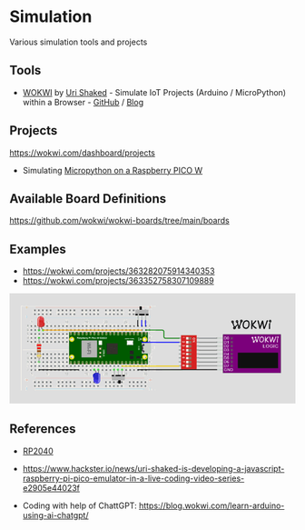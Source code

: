 # Simulation
Various simulation tools and projects

## Tools
- [WOKWI](https://wokwi.com/) by [Uri Shaked](https://hackaday.io/urishaked)  - Simulate IoT Projects (Arduino / MicroPython) within a Browser - [GitHub](https://github.com/wokwi) / [Blog](https://blog.wokwi.com/)

## Projects

https://wokwi.com/dashboard/projects

 - Simulating [Micropython on a Raspberry PICO W](https://github.com/griemide/MicroPython/tree/master/RP2040)
 
## Available Board Definitions
https://github.com/wokwi/wokwi-boards/tree/main/boards

## Examples

- https://wokwi.com/projects/363282075914340353
- https://wokwi.com/projects/363352758307109889

![2](https://github.com/griemide/simulation/blob/main/%C2%B5P_RP2040_Pulse-Generator-2/%C2%B5P_RP2040_Pulse-Generator-2.gif)


## References

- [RP2040](https://hackaday.io/course/178733-raspberry-pi-pico-and-rp2040-the-deep-dive) 
- https://www.hackster.io/news/uri-shaked-is-developing-a-javascript-raspberry-pi-pico-emulator-in-a-live-coding-video-series-e2905e44023f

- Coding with help of ChattGPT: https://blog.wokwi.com/learn-arduino-using-ai-chatgpt/
